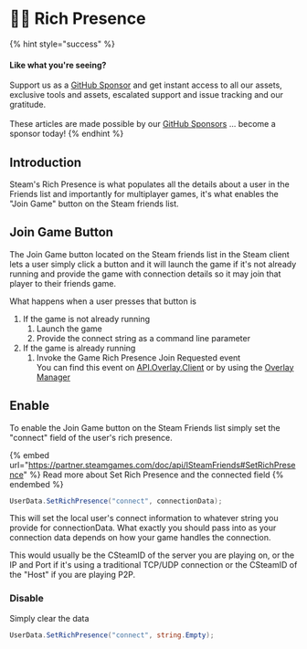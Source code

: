 # 🧑🔧 Rich Presence

{% hint style="success" %}
#### Like what you're seeing?

Support us as a [GitHub Sponsor](../../../../become-a-sponsor/) and get instant access to all our assets, exclusive tools and assets, escalated support and issue tracking and our gratitude.\
\
These articles are made possible by our [GitHub Sponsors](../../../../become-a-sponsor/) ... become a sponsor today!
{% endhint %}

## Introduction

Steam's Rich Presence is what populates all the details about a user in the Friends list and importantly for multiplayer games, it's what enables the "Join Game" button on the Steam friends list.

## Join Game Button

The Join Game button located on the Steam friends list in the Steam client lets a user simply click a button and it will launch the game if it's not already running and provide the game with connection details so it may join that player to their friends game.

What happens when a user presses that button is&#x20;

1. If the game is not already running
   1. Launch the game
   2. Provide the connect string as a command line parameter
2. If the game is already running
   1. Invoke the Game Rich Presence Join Requested event\
      You can find this event on [API.Overlay.Client](../../../../toolkit-for-steamworks-sdk/unity/api/overlay.client.md#game-rich-presence-join-requested) or by using the [Overlay Manager](../../../../toolkit-for-steamworks-sdk/unity/components/overlay-manager.md#evtrichpresencejoinrequested)

## Enable

To enable the Join Game button on the Steam Friends list simply set the "connect" field of the user's rich presence.

{% embed url="https://partner.steamgames.com/doc/api/ISteamFriends#SetRichPresence" %}
Read more about Set Rich Presence and the connected field
{% endembed %}

```csharp
UserData.SetRichPresence("connect", connectionData);
```

This will set the local user's connect information to whatever string you provide for connectionData. What exactly you should pass into as your connection data depends on how your game handles the connection.

This would usually be the CSteamID of the server you are playing on, or the IP and Port if it's using a traditional TCP/UDP connection or the CSteamID of the "Host" if you are playing P2P.

### Disable

Simply clear the data

```csharp
UserData.SetRichPresence("connect", string.Empty);
```
